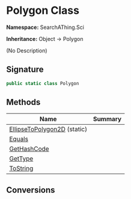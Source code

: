 # Polygon Class
**Namespace:** SearchAThing.Sci

**Inheritance:** Object → Polygon

(No Description)

## Signature
```csharp
public static class Polygon
```
## Methods
|**Name**|**Summary**|
|---|---|
|[EllipseToPolygon2D](Polygon/EllipseToPolygon2D.md) (static)||
|[Equals](Polygon/Equals.md)||
|[GetHashCode](Polygon/GetHashCode.md)||
|[GetType](Polygon/GetType.md)||
|[ToString](Polygon/ToString.md)||
## Conversions
